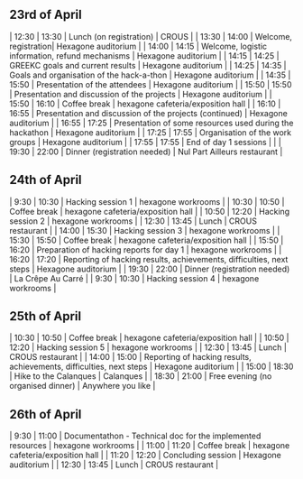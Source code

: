## 23rd of April

| 12:30 | 13:30 | Lunch (on registration) | CROUS |
| 13:30 | 14:00 | Welcome, registration| Hexagone auditorium |
| 14:00 | 14:15 | Welcome, logistic information, refund mechanisms | Hexagone auditorium |
| 14:15 | 14:25 | GREEKC goals and current results | Hexagone auditorium |
| 14:25 | 14:35 | Goals and organisation of the hack-a-thon | Hexagone auditorium |
| 14:35 | 15:50 | Presentation of the attendees | Hexagone auditorium |
| 15:50 | 15:50 | Presentation and discussion of the projects | Hexagone auditorium |
| 15:50 | 16:10 | Coffee break | hexagone cafeteria/exposition hall |
| 16:10 | 16:55 | Presentation and discussion of the projects (continued) | Hexagone auditorium |
| 16:55 | 17:25 | Presentation of some resources used during the hackathon | Hexagone auditorium |
| 17:25 | 17:55 | Organisation of the work groups | Hexagone auditorium |
| 17:55 | 17:55 | End of day 1 sessions |  |
| 19:30 | 22:00 | Dinner (registration needed) | Nul Part Ailleurs restaurant |

## 24th of April

| 9:30 | 10:30 | Hacking session 1 | hexagone workrooms |
| 10:30 | 10:50 | Coffee break | hexagone cafeteria/exposition hall |
| 10:50 | 12:20 | Hacking session 2 | hexagone workrooms |
| 12:30 | 13:45 | Lunch | CROUS restaurant |
| 14:00 | 15:30 | Hacking session 3 | hexagone workrooms |
| 15:30 | 15:50 | Coffee break | hexagone cafeteria/exposition hall |
| 15:50 | 16:20 | Preparation of hacking reports for day 1 | hexagone workrooms |
| 16:20 | 17:20 | Reporting of hacking results, achievements, difficulties, next steps | Hexagone auditorium |
| 19:30 | 22:00 | Dinner (registration needed) | La Crêpe Au Carré |
| 9:30 | 10:30 | Hacking session 4 | hexagone workrooms |

## 25th of April

| 10:30 | 10:50 | Coffee break | hexagone cafeteria/exposition hall |
| 10:50 | 12:20 | Hacking session 5 | hexagone workrooms |
| 12:30 | 13:45 | Lunch | CROUS restaurant |
| 14:00 | 15:00 | Reporting of hacking results, achievements, difficulties, next steps | Hexagone auditorium |
| 15:00 | 18:30 | Hike to the Calanques | Calanques |
| 18:30 | 21:00 | Free evening (no organised dinner) | Anywhere you like |

## 26th of April

| 9:30 | 11:00 | Documentathon - Technical doc for the implemented resources | hexagone workrooms |
| 11:00 | 11:20 | Coffee break | hexagone cafeteria/exposition hall |
| 11:20 | 12:20 | Concluding session | Hexagone auditorium |
| 12:30 | 13:45 | Lunch | CROUS restaurant |
